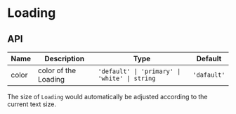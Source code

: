 # Loading

<code src="./demos/index.tsx"></code>

## API

| Name  | Description          | Type                                          | Default     |
| ----- | -------------------- | --------------------------------------------- | ----------- |
| color | color of the Loading | `'default' \| 'primary' \| 'white' \| string` | `'dafault'` |

The size of `Loading` would automatically be adjusted according to the current text size.
